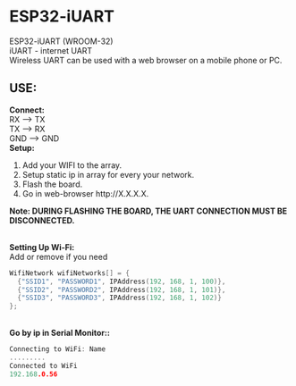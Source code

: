 # ESP32-iUART
ESP32-iUART (WROOM-32) <br>
iUART - internet UART<br>
Wireless UART can be used with a web browser on a mobile phone or PC.

<h2>USE:</h2>
<b>Connect:</b><br>
RX --> TX <br>
TX --> RX <br>
GND --> GND <br>
<b>Setup:</b><br>
<ol>
  <li>Add your WIFI to the array.</li>
  <li>Setup static ip in array for every your network.</li>
  <li>Flash the board.</li>
  <li>Go in web-browser http://X.X.X.X.</li>
</ol>
<b>Note: DURING FLASHING THE BOARD, THE UART CONNECTION MUST BE DISCONNECTED.</b>
<br><br>

<b>Setting Up Wi-Fi:</b><br>
Add or remove if you need
```C++
WifiNetwork wifiNetworks[] = {
  {"SSID1", "PASSWORD1", IPAddress(192, 168, 1, 100)},
  {"SSID2", "PASSWORD2", IPAddress(192, 168, 1, 101)},
  {"SSID3", "PASSWORD3", IPAddress(192, 168, 1, 102)}
};
```

<br>
<b>Go by ip in Serial Monitor::</b><br>

```C++
Connecting to WiFi: Name
.........
Connected to WiFi
192.168.0.56
```
